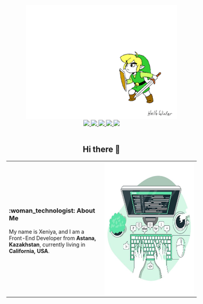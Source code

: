 <section class="start-screen" align="center">
  <div class="start-image">
    <img src="./assets/link_gif.gif" width="400px" height="300px"/>
  </div>
  <div class="badges">
    <div class="badges__social-media-links">
      <a href="#" target="_blank">
        <img src="https://img.shields.io/badge/LinkedIn-0072b1?logo=linkedin&logoColor=white&style=flat"/>
      </a>
      <a href="https://t.me/xeniya_mv" target="_blank">
        <img src="https://img.shields.io/badge/Telegram-0088cc?logo=telegram&logoColor=white&style=flat"/>
      </a>
      <a href="https://www.instagram.com/gazizova_xeniya" target="_blank">
        <img src="https://img.shields.io/badge/Instagram-962fbf?logo=instagram&logoColor=white&style=flat"/>
      </a>
      <a href="https://www.facebook.com/profile.php?id=100077171499748&mibextid=LQQJ4d" target="_blank">
        <img src="https://img.shields.io/badge/Facebook-3b5998?logo=facebook&logoColor=white&style=flat"/>
      </a>
      <a href="https://discord.com/users/693168391644512286" target="_blank">
        <img src="https://img.shields.io/badge/Discord-7289DA?logo=discord&logoColor=white&style=flat"/>
      </a>
    </div>
    <div class="badges__other">
      <img src="https://komarev.com/ghpvc/?username=xeniyamv&style=flat-square&color=blue" alt=""/>
    </div>
  </div>
  <h1> Hi there 👋 </h1>
</section>
<section class="about-me">

  <table align="center" width="100%">
    <tr>
      <td align="left" width="50%">
        <h3>:woman_technologist: About Me </h3>
        <p>
          My name is Xeniya, and I am a Front-End Developer from <b>Astana, Kazakhstan</b>, currently living in <b>California, USA</b>.
        </p>
      </td>
      <td align="right" width="50%">
        <img src="./assets/coding.jpg" alt="image" width="450px" height="350px" />
      </td>
    </tr>
  </table>
</section>


